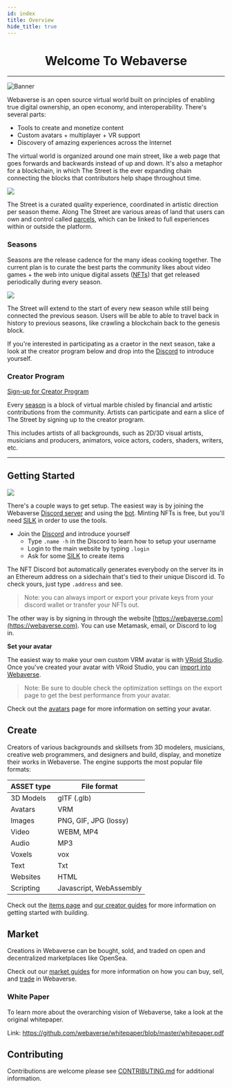 ```yaml
---
id: index
title: Overview
hide_title: true
---
```


<h1 align="center"><b>Welcome To Webaverse</b></h1>

---

![Banner](/img/banner.jpg)

Webaverse is an open source virtual world built on principles of enabling true digital ownership, an open economy, and interoperability. There's several parts:

- Tools to create and monetize content
- Custom avatars + multiplayer + VR support
- Discovery of amazing experiences across the Internet

The virtual world is organized around one main street, like a web page that goes forwards and backwards instead of up and down. It's also a metaphor for a blockchain, in which The Street is the ever expanding chain connecting the blocks that contributors help shape throughout time.

![](/img/street.jpg)

The Street is a curated quality experience, coordinated in artistic direction per season theme. Along The Street are various areas of land that users can own and control called [parcels](/docs/webaverse/parcels), which can be linked to full experiences within or outside the platform.

### Seasons

Seasons are the release cadence for the many ideas cooking together. The current plan is to curate the best parts the community likes about video games + the web into unique digital assets ([NFTs](./webaverse/items)) that get released periodically during every season.

![](/img/season2.jpg)

The Street will extend to the start of every new season while still being connected the previous season. Users will be able to able to travel back in history to previous seasons, like crawling a blockchain back to the genesis block.

If you're interested in participating as a craetor in the next season, take a look at the creator program below and drop into the [Discord](https://discord.gg/R5wqYhvv53) to introduce yourself.


### Creator Program

[Sign-up for Creator Program](https://utc9pqk8vl1.typeform.com/to/rZp09YYu)

Every [season](/webaverse/seasons) is a block of virtual marble chisled by financial and artistic contributions from the community. Artists can participate and earn a slice of The Street by signing up to the creator program.

This includes artists of all backgrounds, such as 2D/3D visual artists, musicians and producers, animators, voice actors, coders, shaders, writers, etc.


---

## Getting Started 

![](/img/ethbot.jpg)

There's a couple ways to get setup. The easiest way is by joining the Webaverse [Discord server](https://discord.gg/R5wqYhvv53) and using the [bot](https://docs.webaverse.com/docs/webaverse/discord-bot). Minting NFTs is free, but you'll need [SILK](./silk) in order to use the tools.

- Join the [Discord](https://discord.gg/R5wqYhvv53) and introduce yourself
  - Type `.name -h` in the Discord to learn how to setup your username
  - Login to the main website by typing `.login`
  - Ask for some [SILK](/docs/webaverse/silk) to create items

The NFT Discord bot automatically generates everybody on the server its in an Ethereum address on a sidechain that's tied to their unique Discord id. To check yours, just type `.address` and see.

> Note: you can always import or export your private keys from your discord wallet or transfer your NFTs out.

The other way is by signing in through the website [https://webaverse.com](https://webaverse.com). You can use Metamask, email, or Discord to log in.


**Set your avatar**

The easiest way to make your own custom VRM avatar is with [VRoid Studio](https://vroid.com/en/studio/). Once you've created your avatar with VRoid Studio, you can [import into Webaverse](/docs/create/import-vroid).

> Note: Be sure to double check the optimization settings on the export page to get the best performance from your avatar.

Check out the [avatars](./webaverse/avatars) page for more information on setting your avatar.

## Create 

Creators of various backgrounds and skillsets from 3D modelers, musicians, creative web programmers, and designers and build, display, and monetize their works in Webaverse. The engine supports the most popular file formats:

| ASSET type  | File format |
| ----------- | ----------- |
| 3D Models   | glTF (.glb) |
| Avatars     | VRM         |
| Images      | PNG, GIF, JPG (lossy)  |
| Video       | WEBM, MP4   |
| Audio       | MP3         |
| Voxels      | vox         |
| Text        | Txt         |
| Websites    | HTML        |
| Scripting   | Javascript, WebAssembly  |

Check out the [items page](/docs/webaverse/items) and [our creator guides](./create/index.md) for more information on getting started with building.

## Market 

Creations in Webaverse can be bought, sold, and traded on open and decentralized marketplaces like OpenSea.

Check out our [market guides](./market/nfts-guide) for more information on how you can buy, sell, and [trade](./market/trade-guide) in Webaverse.


### White Paper

To learn more about the overarching vision of Webaverse, take a look at the original whitepaper.

Link: https://github.com/webaverse/whitepaper/blob/master/whitepaper.pdf

## Contributing

Contributions are welcome please see <a href="https://github.com/webaverse/docs/blob/master/CONTRIBUTING.md" target="_blank" rel="noopener noreferrer">CONTRIBUTING.md</a> for additional information.


